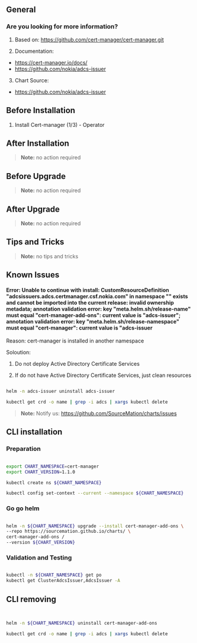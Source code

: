 ## General

### Are you looking for more information?

1. Based on: https://github.com/cert-manager/cert-manager.git

2. Documentation: 
* https://cert-manager.io/docs/
* https://github.com/nokia/adcs-issuer

3. Chart Source:
* https://github.com/nokia/adcs-issuer 


## Before Installation

1. Install Cert-manager (1/3) - Operator


## After Installation

> **Note:**
> no action required

## Before Upgrade

> **Note:**
> no action required

## After Upgrade

> **Note:**
> no action required


## Tips and Tricks

> **Note:**
> no tips and tricks


## Known Issues

#### Error: Unable to continue with install: CustomResourceDefinition "adcsissuers.adcs.certmanager.csf.nokia.com" in namespace "" exists and cannot be imported into the current release: invalid ownership metadata; annotation validation error: key "meta.helm.sh/release-name" must equal "cert-manager-add-ons": current value is "adcs-issuer"; annotation validation error: key "meta.helm.sh/release-namespace" must equal "cert-manager": current value is "adcs-issuer


Reason: cert-manager is installed in another namespace

Soloution:

1. Do not deploy Active Directory Certificate Services

2. If do not have Active Directory Certificate Services, just clean resources

```bash

helm -n adcs-issuer uninstall adcs-issuer

kubectl get crd -o name | grep -i adcs | xargs kubectl delete

```

> **Note:**
> Notify us: https://github.com/SourceMation/charts/issues


## CLI installation

### Preparation

```bash

export CHART_NAMESPACE=cert-manager
export CHART_VERSION=1.1.0

kubectl create ns ${CHART_NAMESPACE}

kubectl config set-context --current --namespace ${CHART_NAMESPACE}

```

### Go go helm

``` bash

helm -n ${CHART_NAMESPACE} upgrade --install cert-manager-add-ons \
--repo https://sourcemation.github.io/charts/ \
cert-manager-add-ons /
--version ${CHART_VERSION}

```

### Validation and Testing

```bash

kubectl -n ${CHART_NAMESPACE} get po
kubectl get ClusterAdcsIssuer,AdcsIssuer -A

```

## CLI removing

```bash


helm -n ${CHART_NAMESPACE} uninstall cert-manager-add-ons

kubectl get crd -o name | grep -i adcs | xargs kubectl delete


```
